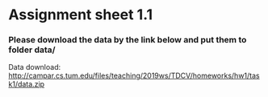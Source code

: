 # Assignment sheet 1.1

### Please download the data by the link below and put them to folder data/

Data download: http://campar.cs.tum.edu/files/teaching/2019ws/TDCV/homeworks/hw1/task1/data.zip